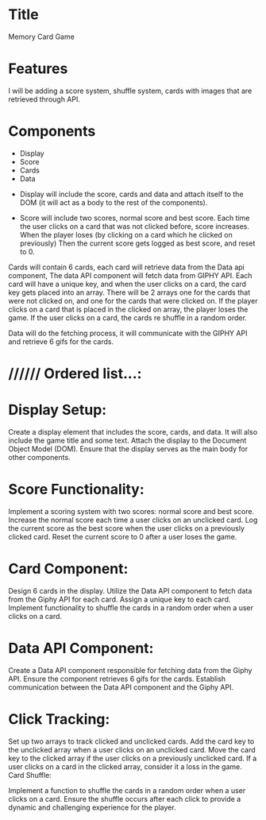 # Title
Memory Card Game

# Features
I will be adding a score system, shuffle system, cards with images that are retrieved through API.

# Components
-  Display
-  Score
-  Cards
-  Data

* Display will include the score, cards and data and attach itself to the DOM (it will act as a body to the rest of the components).

* Score will include two scores, normal score and best score. 
Each time the user clicks on a card that was not clicked before, score increases.
When the player loses (by clicking on a card which he clicked on previously)
Then the current score gets logged as best score, and reset to 0.

Cards will contain 6 cards, each card will retrieve data from the Data api component,
The data API component will fetch data from GIPHY API. Each card will have a unique key,
and when the user clicks on a card, the card key gets placed into an array. There will be
2 arrays one for the cards that were not clicked on, and one for the cards that were clicked on.
If the player clicks on a card that is placed in the clicked on array, the player loses the game.
If the user clicks on a card, the cards re shuffle in a random order.

Data will do the fetching process, it will communicate with the GIPHY API and retrieve 6 gifs
for the cards.

# ////// Ordered list...:

# Display Setup:

Create a display element that includes the score, cards, and data.
It will also include the game title and some text.
Attach the display to the Document Object Model (DOM).
Ensure that the display serves as the main body for other components.

# Score Functionality:

Implement a scoring system with two scores: normal score and best score.
Increase the normal score each time a user clicks on an unclicked card.
Log the current score as the best score when the user clicks on a previously clicked card.
Reset the current score to 0 after a user loses the game.

# Card Component:

Design 6 cards in the display.
Utilize the Data API component to fetch data from the Giphy API for each card.
Assign a unique key to each card.
Implement functionality to shuffle the cards in a random order when a user clicks on a card.

# Data API Component:

Create a Data API component responsible for fetching data from the Giphy API.
Ensure the component retrieves 6 gifs for the cards.
Establish communication between the Data API component and the Giphy API.

# Click Tracking:

Set up two arrays to track clicked and unclicked cards.
Add the card key to the unclicked array when a user clicks on an unclicked card.
Move the card key to the clicked array if the user clicks on a previously unclicked card.
If a user clicks on a card in the clicked array, consider it a loss in the game.
Card Shuffle:

Implement a function to shuffle the cards in a random order when a user clicks on a card.
Ensure the shuffle occurs after each click to provide a dynamic and challenging experience for the player.
